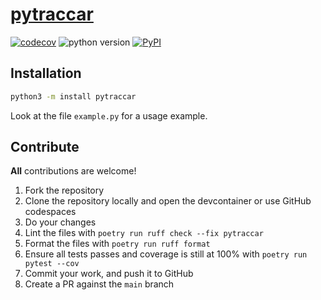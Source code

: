 # [pytraccar](https://pypi.org/project/pytraccar/)

[![codecov](https://codecov.io/gh/ludeeus/pytraccar/branch/main/graph/badge.svg)](https://codecov.io/gh/ludeeus/pytraccar)
![python version](https://img.shields.io/badge/Python-3.13.svg)
[![PyPI](https://img.shields.io/pypi/v/pytraccar)](https://pypi.org/project/pytraccar)


## Installation

```bash
python3 -m install pytraccar
```

Look at the file `example.py` for a usage example.


## Contribute

**All** contributions are welcome!

1. Fork the repository
2. Clone the repository locally and open the devcontainer or use GitHub codespaces
3. Do your changes
4. Lint the files with `poetry run ruff check --fix pytraccar`
5. Format the files with `poetry run ruff format`
6. Ensure all tests passes and coverage is still at 100% with `poetry run pytest --cov`
7. Commit your work, and push it to GitHub
8. Create a PR against the `main` branch
